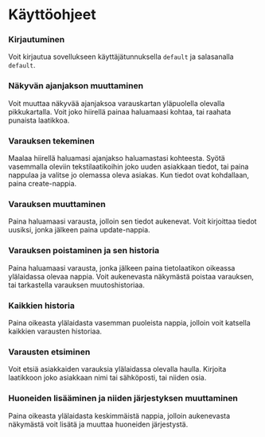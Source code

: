 # Käyttöohjeet

### Kirjautuminen
Voit kirjautua sovellukseen käyttäjätunnuksella `default` ja salasanalla `default`.

### Näkyvän ajanjakson muuttaminen
Voit muuttaa näkyvää ajanjaksoa varauskartan yläpuolella olevalla pikkukartalla. Voit joko hiirellä painaa haluamaasi kohtaa, tai raahata punaista laatikkoa.

### Varauksen tekeminen
Maalaa hiirellä haluamasi ajanjakso haluamastasi kohteesta. Syötä vasemmalla oleviin tekstilaatikoihin joko uuden asiakkaan tiedot, tai paina nappulaa ja valitse jo olemassa oleva asiakas. Kun tiedot ovat kohdallaan, paina create-nappia.

### Varauksen muuttaminen
Paina haluamaasi varausta, jolloin sen tiedot aukenevat. Voit kirjoittaa tiedot uusiksi, jonka jälkeen paina update-nappia.

### Varauksen poistaminen ja sen historia
Paina haluamaasi varausta, jonka jälkeen paina tietolaatikon oikeassa ylälaidassa olevaa nappia. Voit aukenevasta näkymästä poistaa varauksen, tai tarkastella varauksen muutoshistoriaa.

### Kaikkien historia
Paina oikeasta ylälaidasta vasemman puoleista nappia, jolloin voit katsella kaikkien varausten historiaa.

### Varausten etsiminen
Voit etsiä asiakkaiden varauksia ylälaidassa olevalla haulla. Kirjoita laatikkoon joko asiakkaan nimi tai sähköposti, tai niiden osia.

### Huoneiden lisääminen ja niiden järjestyksen muuttaminen
Paina oikeasta ylälaidasta keskimmäistä nappia, jolloin aukenevasta näkymästä voit lisätä ja muuttaa huoneiden järjestystä.

